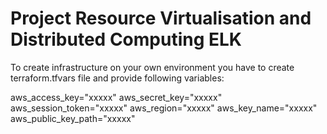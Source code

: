 # Project Resource Virtualisation and Distributed Computing ELK 

To create infrastructure on your own environment you have to create terraform.tfvars file and provide following variables: 


aws_access_key="xxxxx"
aws_secret_key="xxxxx"
aws_session_token="xxxxx"
aws_region="xxxxx"
aws_key_name="xxxxx"
aws_public_key_path="xxxxx"

[ELK]: https://www.elastic.co/
